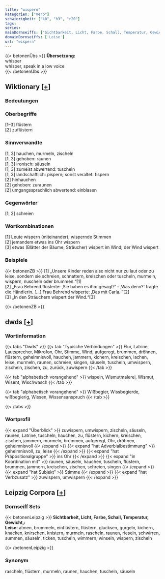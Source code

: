 ```yaml
---
title: "wispern"
kategorien: ["Verb"]
schwierigkeit: ["k0", "h3", "r20"]
tags:
series:
mainDornseiffs: ['Sichtbarkeit, Licht, Farbe, Schall, Temperatur, Gewicht,']
domainDornseiffs: ['Leise']
url: "wispern"
---
```


{{< betonenÜbs >}}
**Übersetzung:**  
whisper  
whisper, speak in a low voice  
{{< /betonenÜbs >}}

## Wiktionary [[+](https://de.wiktionary.org/wiki/wispern)]

### Bedeutungen

### Oberbegriffe
[1–3] flüstern  
[2] zuflüstern  

### Sinnverwandte
[1, 3] hauchen, murmeln, zischeln  
[1, 3] gehoben: raunen  
[1, 3] ironisch: säuseln  
[1, 3] zumeist abwertend: tuscheln  
[1, 3] landschaftlich: pispern; sonst veraltet: fispern  
[2] hinhauchen  
[2] gehoben: zuraunen  
[2] umgangssprachlich abwertend: einblasen  

### Gegenwörter
[1, 2] schreien  

### Wortkombinationen
[1] Leute wispern (miteinander); wispernde Stimmen  
[2] jemandem etwas ins Ohr wispern  
[3] etwas (Blätter der Bäume, Sträucher) wispert im Wind; der Wind wispert  

### Beispiele
{{< betonenZB >}}
[1] „Unsere Kinder reden also nicht nur zu laut oder zu leise, sondern sie schreien, schnattern, kreischen oder tuscheln, murmeln, wispern, nuscheln oder brummen.“[1]  
[2] „Frau Behrend flüsterte: ‚Sie haben es ihm gesagt?‘ – ‚Was denn?‘ fragte die Händlerin. […] Frau Behrend wisperte: ‚Das mit Carla.‘“[2]  
[3] „In den Sträuchern wispert der Wind.“[3]  

{{< /betonenZB >}}


## dwds [[+](https://www.dwds.de/wb/wispern)]

### Wortinformation
{{< tabs "Dwds" >}}
{{< tab "Typische Verbindungen" >}}
Flur, Latrine, Lautsprecher, Mikrofon, Ohr, Stimme, Wind, aufgeregt, brummen, dröhnen, flüstern, geheimnisvoll, hauchen, jammern, kichern, kreischen, lachen, leise, murmeln, raunen, schreien, singen, säuseln, tuscheln, umwispern, zischeln, zischen, zu, zurück, zuwispern
{{< /tab >}}

{{< tab "alphabetisch vorangehend" >}}
wispeln, Wismutmalerei, Wismut, Wisent, Wischwasch
{{< /tab >}}

{{< tab "alphabetisch vorangehend" >}}
Wißbegier, Wissbegierde, wißbegierig, Wissen, Wissensanspruch
{{< /tab >}}

{{< /tabs >}}

### Wortprofil
{{< expand "Überblick" >}} zuwispern, umwispern, zischeln, säuseln, raunen, Latrine, tuscheln, hauchen, zu, flüstern, kichern, kreischen, zischen, jammern, murmeln, brummen, aufgeregt, Ohr, dröhnen, geheimnisvoll {{< /expand >}}
{{< expand "hat Adverbialbestimmung" >}} geheimnisvoll, zu, leise {{< /expand >}}
{{< expand "hat Präpositionalgruppe" >}} ins Ohr {{< /expand >}}
{{< expand "in Koordination mit" >}} raunen, säuseln, hauchen, tuscheln, flüstern, brummen, jammern, kreischen, zischen, schreien, singen {{< /expand >}}
{{< expand "hat Subjekt" >}} Stimme {{< /expand >}}
{{< expand "hat Verbzusatz" >}} zuwispern, umwispern {{< /expand >}}

## Leipzig Corpora [[+](https://corpora.uni-leipzig.de/en/res?word=wispern&corpusId=deu_newscrawl-public_2018)]

### Dornseiff Sets
{{< betonenLeipzig >}}
**Sichtbarkeit, Licht, Farbe, Schall, Temperatur, Gewicht,:**  
**Leise:** atmen, brummeln, einflüstern, flüstern, glucksen, gurgeln, kichern, knacken, knirschen, knistern, murmeln, rascheln, raunen, rieseln, schwirren, summen, säuseln, ticken, tuscheln, wimmern, winseln, wispern, zischeln  

{{< /betonenLeipzig >}}

### Synonym
rascheln, flüstern, murmeln, raunen, hauchen, tuscheln, säuseln

